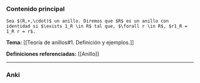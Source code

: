 ### Contenido principal

```ad-Formal
Sea $(R,+,\cdot)$ un anillo. Diremos que $R$ es un anillo con identidad si $\exists 1_R \in R$ tal que, $\forall r \in R$, $r1_R = 1_R r = r$.
```

**Tema:** [[Teoría de anillos#1. Definición y ejemplos.]]

**Definiciones referenciadas:** [[Anillo]]

---
### Anki
